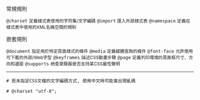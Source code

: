常規規則

`@charset` <small>定義樣式表使用的字符集/文字編碼</small>
`@import` <small>匯入外部樣式表</small>
`@namespace` <small>定義在樣式表中使用的XML名稱空間的規則</small>

嵌套規則

`@document` <small>指定用於特定頁面樣式的條件</small>
`@media` <small>定義媒體查詢的條件</small>
`@font-face` <small>允許使用可下載的外部/Web字型</small>
`@keyframes` <small>描述CSS動畫步驟</small>
`@page` <small>定義列印環境的頁面框尺寸、方向和邊距</small>
`@supports` <small>檢查瀏覽器是否支持某CSS屬性聲明</small>

---

```
# 若未指定CSS文檔的文字編碼方式, 使用中文時可能會出現亂碼

# @charset "utf-8";
```